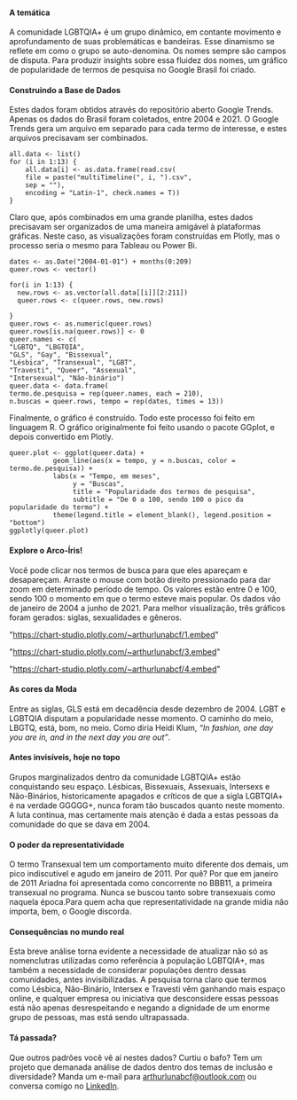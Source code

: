 #### A temática

A comunidade LGBTQIA+ é um grupo dinâmico, em contante movimento e aprofundamento de suas problemáticas e bandeiras. Esse dinamismo se reflete em como o grupo se auto-denomina. Os nomes sempre são campos de disputa. Para produzir insights sobre essa fluidez dos nomes, um gráfico de popularidade de termos de pesquisa no Google Brasil foi criado.

#### Construindo a Base de Dados

Estes dados foram obtidos através do repositório aberto Google Trends. Apenas os dados do Brasil foram coletados, entre 2004 e 2021. O Google Trends gera um arquivo em separado para cada termo de interesse, e estes arquivos precisavam ser combinados.

```{r}
all.data <- list()
for (i in 1:13) {
    all.data[i] <- as.data.frame(read.csv(
	file = paste("multiTimeline(", i, ").csv",
	sep = ""),
	encoding = "Latin-1", check.names = T))
}
```

Claro que, após combinados em uma grande planilha, estes dados precisavam ser organizados de uma maneira amigável à plataformas gráficas. Neste caso, as visualizações foram construídas em Plotly, mas o processo seria o mesmo para Tableau ou Power Bi.

```{r}
dates <- as.Date("2004-01-01") + months(0:209)
queer.rows <- vector()

for(i in 1:13) {
  new.rows <- as.vector(all.data[[i]][2:211])
  queer.rows <- c(queer.rows, new.rows)
  
}
queer.rows <- as.numeric(queer.rows)
queer.rows[is.na(queer.rows)] <- 0
queer.names <- c(
"LGBTQ", "LBGTQIA", 
"GLS", "Gay", "Bissexual", 
"Lésbica", "Transexual", "LGBT", 
"Travesti", "Queer", "Assexual", 
"Intersexual", "Não-binário")
queer.data <- data.frame(
termo.de.pesquisa = rep(queer.names, each = 210), 
n.buscas = queer.rows, tempo = rep(dates, times = 13))
```

Finalmente, o gráfico é construído. Todo este processo foi feito em linguagem R. O gráfico originalmente foi feito usando o pacote GGplot, e depois convertido em Plotly.

```{r}
queer.plot <- ggplot(queer.data) + 
           geom_line(aes(x = tempo, y = n.buscas, color = termo.de.pesquisa)) +
           labs(x = "Tempo, em meses",
                y = "Buscas",
                title = "Popularidade dos termos de pesquisa",
                subtitle = "De 0 a 100, sendo 100 o pico da popularidade do termo") +
           theme(legend.title = element_blank(), legend.position = "bottom")
ggplotly(queer.plot)
```
#### Explore o Arco-Íris!

Você pode clicar nos termos de busca para que eles apareçam e
desapareçam. Arraste o mouse com botão direito pressionado para dar zoom
em determinado período de tempo. Os valores estão entre 0 e 100, sendo
100 o momento em que o termo esteve mais popular. Os dados vão de
janeiro de 2004 a junho de 2021. Para melhor visualização, três gráficos foram gerados: siglas, sexualidades e gêneros.

"https://chart-studio.plotly.com/~arthurlunabcf/1.embed"

"https://chart-studio.plotly.com/~arthurlunabcf/3.embed"

"https://chart-studio.plotly.com/~arthurlunabcf/4.embed"

#### As cores da Moda

Entre as siglas, GLS está em decadência desde dezembro de 2004. LGBT e LGBTQIA disputam a popularidade nesse momento. O caminho do meio, LBGTQ, está, bom, no meio. Como diria Heidi Klum, *“In fashion, one day you are in, and in the next day you are out”*.

#### Antes invisíveis, hoje no topo

Grupos marginalizados dentro da comunidade LGBTQIA+ estão conquistando seu espaço. Lésbicas, Bissexuais, Assexuais, Intersexs e Não-Binários, historicamente apagados e críticos de que a sigla LGBTQIA+ é na verdade GGGGG+, nunca foram tão buscados quanto neste momento. A luta continua, mas certamente mais atenção é dada a estas pessoas da comunidade do que se dava em 2004.

#### O poder da representatividade

O termo Transexual tem um comportamento muito diferente dos demais, um pico indiscutível e agudo em janeiro de 2011. Por quê? Por que em janeiro de 2011 Ariadna foi apresentada como concorrente no BBB11, a primeira transexual no programa. Nunca se buscou tanto sobre transexuais como naquela época.Para quem acha que representatividade na grande mídia não importa, bem, o Google discorda.

#### Consequências no mundo real

Esta breve análise torna evidente a necessidade de atualizar não só as nomenclutras utilizadas como referência à população LGBTQIA+, mas também a necessidade de considerar populações dentro dessas comunidades, antes invisibilizadas. A pesquisa torna claro que termos como Lésbica, Não-Binário, Intersex e Travesti vêm ganhando mais espaço online, e qualquer empresa ou iniciativa que desconsidere essas pessoas está não apenas desrespeitando e negando a dignidade de um enorme grupo de pessoas, mas está sendo ultrapassada.

#### Tá passada?

Que outros padrões você vê aí nestes dados? Curtiu o bafo? Tem um projeto que demanada análise de dados dentro dos temas de inclusão e diversidade? Manda um e-mail para <arthurlunabcf@outlook.com> ou conversa comigo no [LinkedIn]("https://www.linkedin.com/in/arthur-luna-borba-10050438/").

